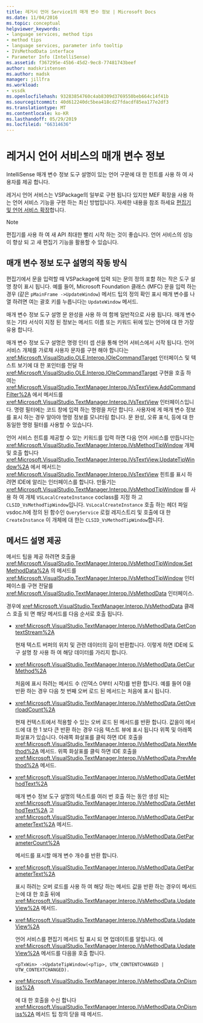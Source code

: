 ```yaml
---
title: 레거시 언어 Service1의 매개 변수 정보 | Microsoft Docs
ms.date: 11/04/2016
ms.topic: conceptual
helpviewer_keywords:
- language services, method tips
- method tips
- language services, parameter info tooltip
- IVsMethodData interface
- Parameter Info (IntelliSense)
ms.assetid: f367295e-45b6-45d2-9ec8-77481743beef
author: madskristensen
ms.author: madsk
manager: jillfra
ms.workload:
- vssdk
ms.openlocfilehash: 93283854760c4ab8309d3769550beb664c14f41b
ms.sourcegitcommit: 40d612240dc5bea418cd27fdacdf85ea177e2df3
ms.translationtype: MT
ms.contentlocale: ko-KR
ms.lasthandoff: 05/29/2019
ms.locfileid: "66314636"
---
```

# <a name="parameter-info-in-a-legacy-language-service"></a>레거시 언어 서비스의 매개 변수 정보
IntelliSense 매개 변수 정보 도구 설명이 있는 언어 구문에 대 한 힌트를 사용 하 여 사용자를 제공 합니다.

 레거시 언어 서비스는 VSPackage의 일부로 구현 됩니다 있지만 MEF 확장을 사용 하는 언어 서비스 기능을 구현 하는 최신 방법입니다. 자세한 내용을 참조 하세요 [편집기 및 언어 서비스 확장](../../extensibility/extending-the-editor-and-language-services.md)합니다.

> [!NOTE]
> 편집기를 사용 하 여 새 API 최대한 빨리 시작 하는 것이 좋습니다. 언어 서비스의 성능이 향상 되 고 새 편집기 기능을 활용할 수 있습니다.

## <a name="how-parameter-info-tooltips-work"></a>매개 변수 정보 도구 설명의 작동 방식
 편집기에서 문을 입력할 때 VSPackage에 입력 되는 문의 정의 포함 하는 작은 도구 설명 창이 표시 됩니다. 예를 들어, Microsoft Foundation 클래스 (MFC) 문을 입력 하는 경우 (같은 `pMainFrame ->UpdateWindow`) 메서드 팁의 정의 확인 표시 매개 변수를 나열 하려면 여는 괄호 키를 누릅니다는 `UpdateWindow` 메서드.

 매개 변수 정보 도구 설명 문 완성을 사용 하 여 함께 일반적으로 사용 됩니다. 매개 변수 또는 기타 서식이 지정 된 정보는 메서드 이름 또는 키워드 뒤에 있는 언어에 대 한 가장 유용 합니다.

 매개 변수 정보 도구 설명은 명령 인터 셉 션을 통해 언어 서비스에서 시작 됩니다. 언어 서비스 개체를 가로채 사용자 문자를 구현 해야 합니다는 <xref:Microsoft.VisualStudio.OLE.Interop.IOleCommandTarget> 인터페이스 및 텍스트 보기에 대 한 포인터를 전달 하 <xref:Microsoft.VisualStudio.OLE.Interop.IOleCommandTarget> 구현을 호출 하 여는 <xref:Microsoft.VisualStudio.TextManager.Interop.IVsTextView.AddCommandFilter%2A> 에서 메서드를 <xref:Microsoft.VisualStudio.TextManager.Interop.IVsTextView> 인터페이스입니다. 명령 필터에는 코드 창에 입력 하는 명령을 차단 합니다. 사용자에 게 매개 변수 정보를 표시 하는 경우 알아야 명령 정보를 모니터링 합니다. 문 완성, 오류 표식, 등에 대 한 동일한 명령 필터를 사용할 수 있습니다.

 언어 서비스 힌트를 제공할 수 있는 키워드를 입력 하면 다음 언어 서비스를 만듭니다는 <xref:Microsoft.VisualStudio.TextManager.Interop.IVsMethodTipWindow> 개체 및 호출 합니다 <xref:Microsoft.VisualStudio.TextManager.Interop.IVsTextView.UpdateTipWindow%2A> 에서 메서드는 <xref:Microsoft.VisualStudio.TextManager.Interop.IVsTextView> 힌트를 표시 하려면 IDE에 알리는 인터페이스를 합니다. 만들기는 <xref:Microsoft.VisualStudio.TextManager.Interop.IVsMethodTipWindow> 를 사용 하 여 개체 `VSLocalCreateInstance` coclass를 지정 하 고 `CLSID_VsMethodTipWindow`입니다. `VsLocalCreateInstance` 호출 하는 헤더 파일 vsdoc.h에 정의 된 함수인 `QueryService` 로컬 레지스트리 및 호출에 대 한 `CreateInstance` 이 개체에 대 한는 `CLSID_VsMethodTipWindow`합니다.

## <a name="providing-a-method-tip"></a>메서드 설명 제공
 메서드 팁을 제공 하려면 호출을 <xref:Microsoft.VisualStudio.TextManager.Interop.IVsMethodTipWindow.SetMethodData%2A> 의 메서드를 <xref:Microsoft.VisualStudio.TextManager.Interop.IVsMethodTipWindow> 인터페이스를 구현 전달를 <xref:Microsoft.VisualStudio.TextManager.Interop.IVsMethodData> 인터페이스.

 경우에 <xref:Microsoft.VisualStudio.TextManager.Interop.IVsMethodData> 클래스 호출 되 면 해당 메서드를 다음 순서로 호출 됩니다.

- <xref:Microsoft.VisualStudio.TextManager.Interop.IVsMethodData.GetContextStream%2A>

     현재 텍스트 버퍼의 위치 및 관련 데이터의 길이 반환합니다. 이렇게 하면 IDE에 도구 설명 창 사용 하 여 해당 데이터를 가리지 합니다.

- <xref:Microsoft.VisualStudio.TextManager.Interop.IVsMethodData.GetCurMethod%2A>

     처음에 표시 하려는 메서드 수 (인덱스 0부터 시작)를 반환 합니다. 예를 들어 0을 반환 하는 경우 다음 첫 번째 오버 로드 된 메서드는 처음에 표시 됩니다.

- <xref:Microsoft.VisualStudio.TextManager.Interop.IVsMethodData.GetOverloadCount%2A>

     현재 컨텍스트에서 적용할 수 있는 오버 로드 된 메서드를 반환 합니다. 값을이 메서드에 대 한 1 보다 큰 반환 하는 경우 다음 텍스트 뷰에 표시 됩니다 위쪽 및 아래쪽 화살표가 있습니다. 아래쪽 화살표를 클릭 하면 IDE 호출을 <xref:Microsoft.VisualStudio.TextManager.Interop.IVsMethodData.NextMethod%2A> 메서드. 위쪽 화살표를 클릭 하면 IDE 호출을 <xref:Microsoft.VisualStudio.TextManager.Interop.IVsMethodData.PrevMethod%2A> 메서드.

- <xref:Microsoft.VisualStudio.TextManager.Interop.IVsMethodData.GetMethodText%2A>

     매개 변수 정보 도구 설명의 텍스트를 여러 번 호출 하는 동안 생성 되는 <xref:Microsoft.VisualStudio.TextManager.Interop.IVsMethodData.GetMethodText%2A> 고 <xref:Microsoft.VisualStudio.TextManager.Interop.IVsMethodData.GetParameterText%2A> 메서드.

- <xref:Microsoft.VisualStudio.TextManager.Interop.IVsMethodData.GetParameterCount%2A>

     메서드를 표시할 매개 변수 개수를 반환 합니다.

- <xref:Microsoft.VisualStudio.TextManager.Interop.IVsMethodData.GetParameterText%2A>

     표시 하려는 오버 로드를 사용 하 여 해당 하는 메서드 값을 반환 하는 경우이 메서드는에 대 한 호출 뒤에 <xref:Microsoft.VisualStudio.TextManager.Interop.IVsMethodData.UpdateView%2A> 메서드.

- <xref:Microsoft.VisualStudio.TextManager.Interop.IVsMethodData.UpdateView%2A>

     언어 서비스를 편집기 메서드 팁 표시 되 면 업데이트를 알립니다. 에 <xref:Microsoft.VisualStudio.TextManager.Interop.IVsMethodData.UpdateView%2A> 메서드를 다음을 호출 합니다.

    ```
    <pTxWin> ->UpdateTipWindow(<pTip>, UTW_CONTENTCHANGED | UTW_CONTEXTCHANGED).
    ```

- <xref:Microsoft.VisualStudio.TextManager.Interop.IVsMethodData.OnDismiss%2A>

     에 대 한 호출을 수신 합니다 <xref:Microsoft.VisualStudio.TextManager.Interop.IVsMethodData.OnDismiss%2A> 메서드 팁 창의 닫을 때 메서드.